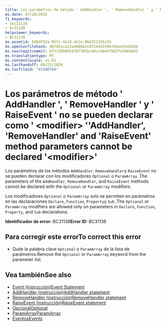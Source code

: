 ```yaml
---
title: Los parámetros de método ' AddHandler ', ' RemoveHandler ' y ' RaiseEvent ' no se pueden declarar como ' <modifier> '
ms.date: 07/20/2015
f1_keywords:
- vbc31138
- bc31138
helpviewer_keywords:
- BC31138
ms.assetid: 6d8df92a-95fc-4a7d-ab1e-06d312155c55
ms.openlocfilehash: d87961ca13ae086b3c6f2442b5967ebee3342038
ms.sourcegitcommit: bf5c5850654187705bc94cc40ebfb62fe346ab02
ms.translationtype: MT
ms.contentlocale: es-ES
ms.lasthandoff: 09/23/2020
ms.locfileid: "91100794"
---
```

# <a name="addhandler-removehandler-and-raiseevent-method-parameters-cannot-be-declared-modifier"></a><span data-ttu-id="629ed-102">Los parámetros de método ' AddHandler ', ' RemoveHandler ' y ' RaiseEvent ' no se pueden declarar como ' \<modifier> '</span><span class="sxs-lookup"><span data-stu-id="629ed-102">'AddHandler', 'RemoveHandler' and 'RaiseEvent' method parameters cannot be declared '\<modifier>'</span></span>

<span data-ttu-id="629ed-103">Los parámetros de los métodos `AddHandler`, `RemoveHandler`y `RaiseEvent` no se pueden declarar con los modificadores `Optional` o `ParamArray` .</span><span class="sxs-lookup"><span data-stu-id="629ed-103">The parameters of the `AddHandler`, `RemoveHandler`, and `RaiseEvent` methods cannot be declared with the `Optional` or `ParamArray` modifiers.</span></span>  
  
 <span data-ttu-id="629ed-104">Los modificadores `Optional` o `ParamArray` solo se permiten en parámetros en las declaraciones `Declare`, `Function`, `Property`y `Sub` .</span><span class="sxs-lookup"><span data-stu-id="629ed-104">The `Optional` or `ParamArray` modifiers are allowed only on parameters in `Declare`, `Function`, `Property`, and `Sub` declarations.</span></span>  
  
 <span data-ttu-id="629ed-105">**Identificador de error:** BC31138</span><span class="sxs-lookup"><span data-stu-id="629ed-105">**Error ID:** BC31138</span></span>  
  
## <a name="to-correct-this-error"></a><span data-ttu-id="629ed-106">Para corregir este error</span><span class="sxs-lookup"><span data-stu-id="629ed-106">To correct this error</span></span>  
  
- <span data-ttu-id="629ed-107">Quite la palabra clave `Optional` o `ParamArray` de la lista de parámetros.</span><span class="sxs-lookup"><span data-stu-id="629ed-107">Remove the `Optional` or `ParamArray` keyword from the parameter list.</span></span>  
  
## <a name="see-also"></a><span data-ttu-id="629ed-108">Vea también</span><span class="sxs-lookup"><span data-stu-id="629ed-108">See also</span></span>

- [<span data-ttu-id="629ed-109">Event (Instrucción)</span><span class="sxs-lookup"><span data-stu-id="629ed-109">Event Statement</span></span>](../language-reference/statements/event-statement.md)
- [<span data-ttu-id="629ed-110">AddHandler (instrucción)</span><span class="sxs-lookup"><span data-stu-id="629ed-110">AddHandler statement</span></span>](../language-reference/statements/addhandler-statement.md)
- [<span data-ttu-id="629ed-111">RemoveHandler (instrucción)</span><span class="sxs-lookup"><span data-stu-id="629ed-111">RemoveHandler statement</span></span>](../language-reference/statements/removehandler-statement.md)
- [<span data-ttu-id="629ed-112">RaiseEvent (instrucción)</span><span class="sxs-lookup"><span data-stu-id="629ed-112">RaiseEvent statement</span></span>](../language-reference/statements/raiseevent-statement.md)
- [<span data-ttu-id="629ed-113">Opcional</span><span class="sxs-lookup"><span data-stu-id="629ed-113">Optional</span></span>](../language-reference/modifiers/optional.md)
- [<span data-ttu-id="629ed-114">ParamArray</span><span class="sxs-lookup"><span data-stu-id="629ed-114">ParamArray</span></span>](../language-reference/modifiers/paramarray.md)
- [<span data-ttu-id="629ed-115">Eventos</span><span class="sxs-lookup"><span data-stu-id="629ed-115">Events</span></span>](../programming-guide/language-features/events/index.md)
